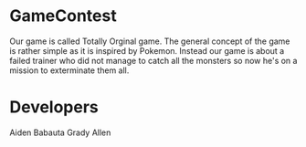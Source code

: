 # GameContest
Our game is called Totally Orginal game. The general concept of the game is rather simple as it is inspired by Pokemon. Instead our game is about a failed trainer who did not manage to catch all the monsters so now he's on a mission to exterminate them all.


# Developers
Aiden Babauta
Grady Allen
